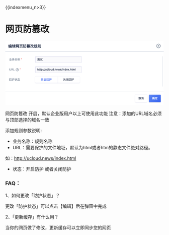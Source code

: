 {{indexmenu_n>3}}

# 网页防篡改

![waf64.png](../../images/opintro/waf64.png)

网页防篡改 开启，默认企业版用户以上可使用此功能 注意：添加的URL域名必须与顶部选择的域名一致

添加规则参数说明:

  - 业务名称：规则名称
  - URL：需要保护的文件地址，默认为html或者htm的静态文件绝对路径。

如：<http://ucloud.news/index.html>

  - 状态：开启防护 或者关闭防护

### FAQ：

1、如何更改「防护状态」？

更改「防护状态」可以点击【编辑】后在弹窗中完成

2、「更新缓存」有什么用？

当你的网页做了修改，更新缓存可以立即同步您的网页
